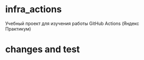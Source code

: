 # infra_actions
Учебный проект для изучения работы GitHub Actions (Яндекс Практикум)
# changes and test